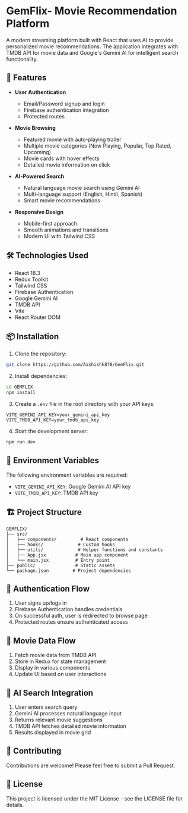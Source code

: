 # GemFlix- Movie Recommendation Platform

A modern streaming platform built with React that uses AI to provide personalized movie recommendations. The application integrates with TMDB API for movie data and Google's Gemini AI for intelligent search functionality.

## 🚀 Features

- **User Authentication**
  - Email/Password signup and login
  - Firebase authentication integration
  - Protected routes

- **Movie Browsing**
  - Featured movie with auto-playing trailer
  - Multiple movie categories (Now Playing, Popular, Top Rated, Upcoming)
  - Movie cards with hover effects
  - Detailed movie information on click

- **AI-Powered Search**
  - Natural language movie search using Gemini AI
  - Multi-language support (English, Hindi, Spanish)
  - Smart movie recommendations

- **Responsive Design**
  - Mobile-first approach
  - Smooth animations and transitions
  - Modern UI with Tailwind CSS

## 🛠️ Technologies Used

- React 18.3
- Redux Toolkit
- Tailwind CSS
- Firebase Authentication
- Google Gemini AI
- TMDB API
- Vite
- React Router DOM

## 📦 Installation

1. Clone the repository:
```bash
git clone https://github.com/Aashishk878/GemFlix.git
```

2. Install dependencies:
```bash
cd GEMFLIX
npm install
```

3. Create a `.env` file in the root directory with your API keys:
```properties
VITE_GEMINI_API_KEY=your_gemini_api_key
VITE_TMDB_API_KEY=your_tmdb_api_key
```

4. Start the development server:
```bash
npm run dev
```

## 🔑 Environment Variables

The following environment variables are required:

- `VITE_GEMINI_API_KEY`: Google Gemini AI API key
- `VITE_TMDB_API_KEY`: TMDB API key

## 🏗️ Project Structure

```
GEMFLIX/
├── src/
│   ├── components/         # React components
│   ├── hooks/             # Custom hooks
│   ├── utils/             # Helper functions and constants
│   ├── App.jsx           # Main app component
│   └── main.jsx          # Entry point
├── public/               # Static assets
└── package.json         # Project dependencies
```

## 🔐 Authentication Flow

1. User signs up/logs in
2. Firebase Authentication handles credentials
3. On successful auth, user is redirected to browse page
4. Protected routes ensure authenticated access

## 🎥 Movie Data Flow

1. Fetch movie data from TMDB API
2. Store in Redux for state management
3. Display in various components
4. Update UI based on user interactions

## 🤖 AI Search Integration

1. User enters search query
2. Gemini AI processes natural language input
3. Returns relevant movie suggestions
4. TMDB API fetches detailed movie information
5. Results displayed in movie grid

## 👥 Contributing

Contributions are welcome! Please feel free to submit a Pull Request.

## 📄 License

This project is licensed under the MIT License - see the LICENSE file for details.